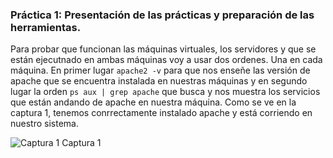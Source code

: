 ### Práctica 1: Presentación de las prácticas y preparación de las herramientas.

Para probar que funcionan las máquinas virtuales, los servidores y que se están ejecutnado en ambas máquinas voy a usar dos ordenes. Una en cada máquina. En primer lugar `apache2 -v` para que nos enseñe las versión de apache que se encuentra instalada en nuestras máquinas y en segundo lugar la orden `ps aux | grep apache` que busca y nos muestra los servicios que están andando de apache en nuestra máquina. Como se ve en la captura 1, tenemos conrrectamente instalado apache y está corriendo en nuestro sistema.

![Captura 1](http://i.imgur.com/b1NHkF3.jpg "Captura 1") 
Captura 1